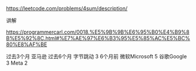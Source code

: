 https://leetcode.com/problems/4sum/description/


讲解

https://programmercarl.com/0018.%E5%9B%9B%E6%95%B0%E4%B9%8B%E5%92%8C.html#%E7%AE%97%E6%B3%95%E5%85%AC%E5%BC%80%E8%AF%BE


过去3个月
亚马逊
过去6个月
字节跳动
3
6个月前
微软Microsoft
5
谷歌Google
3
Meta
2
